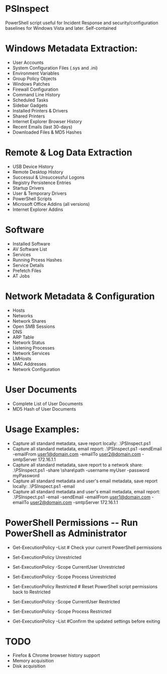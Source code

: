 # PSInspect
PowerShell script useful for Incident Response and security/configuration baselines for Windows Vista and later.  Self-contained 

# Windows Metadata Extraction:
* User Accounts
* System Configuration Files (.sys and .ini)
* Environment Variables
* Group Policy Objects
* Windows Patches
* Firewall Configuration
* Command Line History
* Scheduled Tasks
* Sidebar Gadgets
* Installed Printers & Drivers
* Shared Printers
* Internet Explorer Browser History
* Recent Emails (last 30-days)
* Downloaded Files & MD5 Hashes

# Remote & Log Data Extraction
* USB Device History
* Remote Desktop History
* Successul & Unsuccessful Logons
* Registry Persistence Entries
* Startup Drivers
* User & Temporary Drivers
* PowerShell Scripts
* Microsoft Office Addins (all versions)
* Internet Explorer Addins

# Software
* Installed Software
* AV Software List
* Services
* Running Prcess Hashes
* Service Details
* Prefetch Files
* AT Jobs
 
# Network Metadata & Configuration
* Hosts
* Networks
* Network Shares
* Open SMB Sessions
* DNS
* ARP Table
* Network Status
* Listening Processes
* Network Services
* LMHosts
* MAC Addresses
* Network Configuration
 
# User Documents
* Complete List of User Documents
* MD5 Hash of User Documents

# Usage Examples:
* Capture all standard metadata, save report locally: .\PSInspect.ps1
* Capture all standard metadata, email report: .\PSInspect.ps1 -sendEmail -emailFrom user1@domain.com -emailTo user2@domain.com -smtpServer 172.16.1.1
* Capture all standard metadata, save report to a network share: .\PSInspect.ps1 -share \\share\path -username myUser -password myPassword
* Capture all standard metadata and user's email metadata, save report locally: .\PSInspect.ps1 -email
* Capture all standard metadata and user's email metadata, email report:  .\PSInspect.ps1 -email -sendEmail -emailFrom user1@domain.com -emailTo user2@domain.com -smtpServer 172.16.1.1

# PowerShell Permissions -- Run PowerShell as Administrator
* Get-ExecutionPolicy –List           # Check your current PowerShell permissions
* Set-ExecutionPolicy Unrestricted
* Set-ExecutionPolicy -Scope CurrentUser Unrestricted
* Set-ExecutionPolicy -Scope Process Unrestricted

* Set-ExecutionPolicy Restricted      # Reset PowerShell script permissions back to Restricted
* Set-ExecutionPolicy -Scope CurrentUser Restricted
* Set-ExecutionPolicy -Scope Process Restricted
* Get-ExecutionPolicy –List           #Confirm the updated settings before exiting

# TODO
* Firefox & Chrome browser history support
* Memory acquisition
* Disk acquisition

